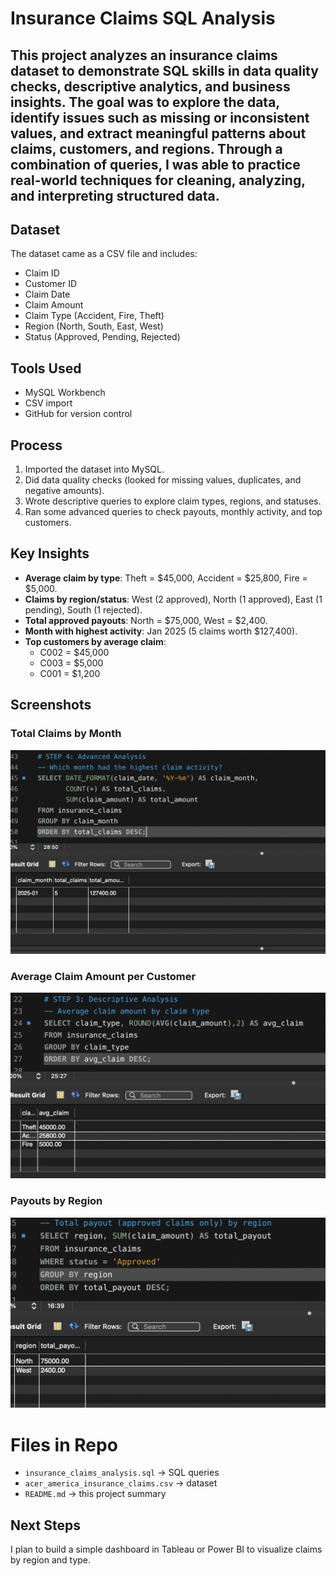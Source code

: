 # Insurance Claims SQL Analysis  

This project analyzes an insurance claims dataset to demonstrate SQL skills in data quality checks, descriptive analytics, and business insights. The goal was to explore the data, identify issues such as missing or inconsistent values, and extract meaningful patterns about claims, customers, and regions. Through a combination of queries, I was able to practice real-world techniques for cleaning, analyzing, and interpreting structured data.
---

## Dataset  
The dataset came as a CSV file and includes:  
- Claim ID  
- Customer ID  
- Claim Date  
- Claim Amount  
- Claim Type (Accident, Fire, Theft)  
- Region (North, South, East, West)  
- Status (Approved, Pending, Rejected)  

## Tools Used  
- MySQL Workbench  
- CSV import  
- GitHub for version control  

## Process  
1. Imported the dataset into MySQL.  
2. Did data quality checks (looked for missing values, duplicates, and negative amounts).  
3. Wrote descriptive queries to explore claim types, regions, and statuses.  
4. Ran some advanced queries to check payouts, monthly activity, and top customers.  

## Key Insights  
- **Average claim by type**: Theft = $45,000, Accident = $25,800, Fire = $5,000.  
- **Claims by region/status**: West (2 approved), North (1 approved), East (1 pending), South (1 rejected).  
- **Total approved payouts**: North = $75,000, West = $2,400.  
- **Month with highest activity**: Jan 2025 (5 claims worth $127,400).  
- **Top customers by average claim**:  
  - C002 = $45,000  
  - C003 = $5,000  
  - C001 = $1,200  


## Screenshots
### Total Claims by Month
![Total Claims](images/total_claims.png)

### Average Claim Amount per Customer
![Average Claim](images/avg_claim.png)

### Payouts by Region
![Region Payouts](images/region_payouts.png)


# Files in Repo  
- `insurance_claims_analysis.sql` → SQL queries  
- `acer_america_insurance_claims.csv` → dataset  
- `README.md` → this project summary  

## Next Steps  
I plan to build a simple dashboard in Tableau or Power BI to visualize claims by region and type.  

